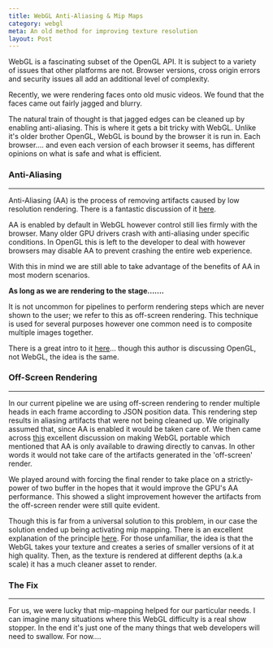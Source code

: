 ```yaml
---
title: WebGL Anti-Aliasing & Mip Maps
category: webgl
meta: An old method for improving texture resolution
layout: Post
---
```


WebGL is a fascinating subset of the OpenGL API.
It is subject to a variety of issues that other platforms are not. 
Browser versions, cross origin errors and security issues all add an additional level of complexity.

Recently, we were rendering faces onto old music videos.
We found that the faces came out fairly jagged and blurry.

The natural train of thought is that jagged edges can be cleaned up by enabling anti-aliasing.
This is where it gets a bit tricky with WebGL.
Unlike it's older brother OpenGL, WebGL is bound by the browser it is run in. 
Each browser.... and even each version of each browser it seems, has different opinions on what is safe and what is efficient.

### Anti-Aliasing
----------


Anti-Aliasing (AA) is the process of removing artifacts caused by low resolution rendering.
There is a fantastic discussion of it [here](https://learnopengl.com/#!Advanced-OpenGL/Anti-Aliasing).

AA is enabled by default in WebGL however control still lies firmly with the browser.
Many older GPU drivers crash with anti-aliasing under specific conditions.
In OpenGL this is left to the developer to deal with however browsers may disable AA to prevent crashing the entire web experience.

With this in mind we are still able to take advantage of the benefits of AA in most modern scenarios.

**As long as we are rendering to the stage.......**

It is not uncommon for pipelines to perform rendering steps which are never shown to the user; we refer to this as off-screen rendering.
This technique is used for several purposes however one common need is to composite multiple images together.

There is a great intro to it [here](http://ake.in.th/2013/04/02/offscreening-and-multisampling-with-opengl/)... though this author is discussing OpenGL, not WebGL, the idea is the same.

### Off-Screen Rendering
----------


In our current pipeline we are using off-screen rendering to render multiple heads in each frame according to JSON position data.
This rendering step results in aliasing artifacts that were not being cleaned up.
We originally assumed that, since AA is enabled it would be taken care of.
We then came across [this](http://codeflow.org/entries/2013/feb/22/how-to-write-portable-webgl/#antialiasing) excellent discussion on making WebGL portable which mentioned that AA is only available to drawing directly to canvas.
In other words it would not take care of the artifacts generated in the 'off-screen' render.

We played around with forcing the final render to take place on a strictly-power of two buffer in the hopes that it would improve the GPU's AA performance.
This showed a slight improvement however the artifacts from the off-screen render were still quite evident.

Though this is far from a universal solution to this problem, in our case the solution ended up being activating mip mapping. 
There is an excellent explanation of the principle [here](https://webglfundamentals.org/webgl/lessons/webgl-3d-textures.html).
For those unfamiliar, the idea is that the WebGL takes your texture and creates a series of smaller versions of it at high quality.
Then, as the texture is rendered at different depths (a.k.a scale) it has a much cleaner asset to render.

### The Fix
----------


For us, we were lucky that mip-mapping helped for our particular needs.
I can imagine many situations where this WebGL difficulty is a real show stopper.
In the end it's just one of the many things that web developers will need to swallow.
For now.... 
